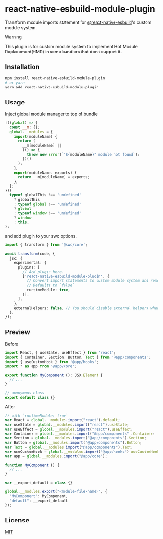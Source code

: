 # react-native-esbuild-module-plugin

Transform module imports statement for [@react-native-esbuild](https://github.com/leegeunhyeok/react-native-esbuild)'s custom module system.

> [!WARNING]
> This plugin is for custom module system to implement Hot Module Replacement(HMR) in some bundlers that don't support it.

## Installation

```bash
npm install react-native-esbuild-module-plugin
# or yarn
yarn add react-native-esbuild-module-plugin
```

## Usage

Inject global module manager to top of bundle.

```js
!((global) => {
  const __m: {};
  global.__modules = {
    import(moduleName) {
      return (
        __m[moduleName] ||
        (() => {
          throw new Error(`"${moduleName}" module not found`);
        })()
      );
    },
    export(moduleName, exports) {
      return __m[moduleName] = exports;
    },
  };
})(
  typeof globalThis !== 'undefined'
    ? globalThis
    : typeof global !== 'undefined'
    ? global
    : typeof window !== 'undefined'
    ? window
    : this,
);
```

and add plugin to your swc options.

```ts
import { transform } from '@swc/core';

await transform(code, {
  jsc: {
    experimental: {
      plugins: [
        // Add plugin here.
        ['react-native-esbuild-module-plugin', {
          // Convert import statements to custom module system and remove export statements
          // Defaults to `false`
          runtimeModule: true,
        }],
      ],
    },
    externalHelpers: false, // You should disable external helpers when runtimeModule is `true`
  },
});
```

## Preview

Before

```ts
import React, { useState, useEffect } from 'react';
import { Container, Section, Button, Text } from '@app/components';
import { useCustomHook } from '@app/hooks';
import * as app from '@app/core';

export function MyComponent (): JSX.Element {
  // ...
}

// anonymous class
export default class {}
```

After

```js
// with `runtimeModule: true`
var React = global.__modules.import("react").default;
var useState = global.__modules.import("react").useState;
var useEffect = global.__modules.import("react").useEffect;
var Container = global.__modules.import("@app/components").Container;
var Section = global.__modules.import("@app/components").Section;
var Button = global.__modules.import("@app/components").Button;
var Text = global.__modules.import("@app/components").Text;
var useCustomHook = global.__modules.import("@app/hooks").useCustomHook;
var app = global.__modules.import("@app/core");

function MyComponent () {
  // ...
}

var __export_default = class {}

global.__modules.export("<module-file-name>", {
  "MyComponent": MyComponent,
  "default": __export_default
});
```

## License

[MIT](./LICENSE)

